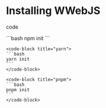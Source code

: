 # Installing WWebJS

code

<code-group>
    <code-block title="npm" active>
    ```bash
    npm init
    ```
    </code-block>

    <code-block title="yarn">
    ```bash
    yarn init
    ```
    </code-block>

    <code-block title="pnpm">
    ```bash
    pnpm init
    ```
    </code-block>
</code-group>